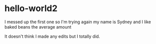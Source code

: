 # hello-world2
I messed up the first one so I'm trying again 
my name is Sydney and I like baked beans the average amount

It doesn't think I made any edits but I totally did.
